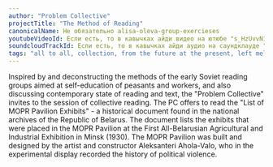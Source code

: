 ```yaml
---
author: "Problem Collective"
projectTitle: "The Method of Reading"
canonicalName: Не обязательно alisa-oleva-group-exercieses
youtubeVideoId: Если есть, то в кавычках айди видео на ютюбе "s_HzUvvN1Ns"
soundcloudTrackId: Если есть, то в кавычках айди аудио на саундклауде "353915180"
tags: "all to all, collection, from the future at the present, left melancholy, places of transparency, production drama, self-destructing structures, speculative synthesis"
---
```

Inspired by and deconstructing the methods of the early Soviet reading groups aimed at self-education of peasants and workers, and also discussing contemporary state of reading and text, the "Problem Collective" invites to the session of collective reading. The PC offers to read the "List of MOPR Pavilion Exhibits" - a historical document found in the national archives of the Republic of Belarus. The document lists the exhibits that were placed in the MOPR Pavilion at the First All-Belarusian Agricultural and Industrial Exhibition in Minsk (1930). The MOPR Pavilion was built and designed by the artist and constructor Aleksanteri Ahola-Valo, who in the experimental display recorded the history of political violence.
